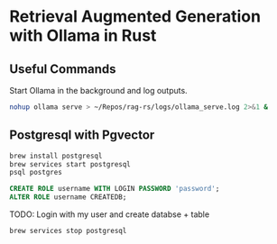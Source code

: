 # Retrieval Augmented Generation with Ollama in Rust


## Useful Commands

Start Ollama in the background and log outputs.
```bash
nohup ollama serve > ~/Repos/rag-rs/logs/ollama_serve.log 2>&1 &
```

## Postgresql with Pgvector
```bash
brew install postgresql
brew services start postgresql
psql postgres
```

```sql
CREATE ROLE username WITH LOGIN PASSWORD 'password';
ALTER ROLE username CREATEDB;
```

TODO: Login with my user and create databse + table

```bash
brew services stop postgresql
```
